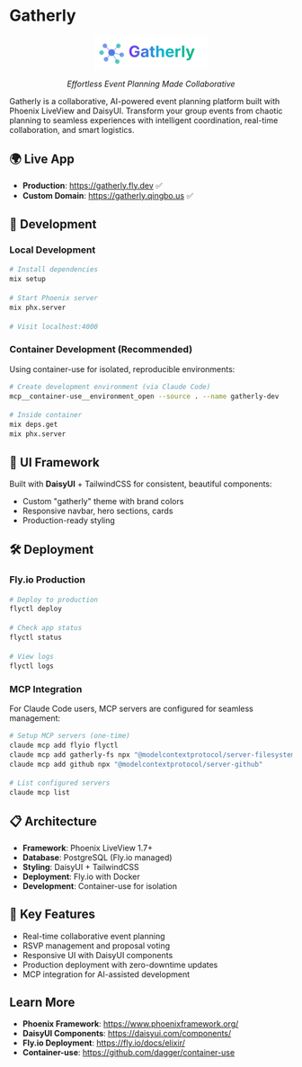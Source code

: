 # Gatherly

<div align="center">
  <img src="priv/static/images/logo.svg" alt="Gatherly Logo" width="200" />
  <p><em>Effortless Event Planning Made Collaborative</em></p>
</div>

Gatherly is a collaborative, AI-powered event planning platform built with Phoenix LiveView and DaisyUI. Transform your group events from chaotic planning to seamless experiences with intelligent coordination, real-time collaboration, and smart logistics.

## 🌍 Live App

- **Production**: https://gatherly.fly.dev ✅
- **Custom Domain**: https://gatherly.qingbo.us ✅

## 🚀 Development

### Local Development
```bash
# Install dependencies
mix setup

# Start Phoenix server
mix phx.server

# Visit localhost:4000
```

### Container Development (Recommended)
Using container-use for isolated, reproducible environments:
```bash
# Create development environment (via Claude Code)
mcp__container-use__environment_open --source . --name gatherly-dev

# Inside container
mix deps.get
mix phx.server
```

## 🎨 UI Framework

Built with **DaisyUI** + TailwindCSS for consistent, beautiful components:
- Custom "gatherly" theme with brand colors
- Responsive navbar, hero sections, cards
- Production-ready styling

## 🛠 Deployment

### Fly.io Production
```bash
# Deploy to production
flyctl deploy

# Check app status
flyctl status

# View logs
flyctl logs
```

### MCP Integration
For Claude Code users, MCP servers are configured for seamless management:
```bash
# Setup MCP servers (one-time)
claude mcp add flyio flyctl
claude mcp add gatherly-fs npx "@modelcontextprotocol/server-filesystem" "/path/to/gatherly"
claude mcp add github npx "@modelcontextprotocol/server-github"

# List configured servers
claude mcp list
```

## 📋 Architecture

- **Framework**: Phoenix LiveView 1.7+
- **Database**: PostgreSQL (Fly.io managed)
- **Styling**: DaisyUI + TailwindCSS
- **Deployment**: Fly.io with Docker
- **Development**: Container-use for isolation

## 🔧 Key Features

- Real-time collaborative event planning
- RSVP management and proposal voting
- Responsive UI with DaisyUI components
- Production deployment with zero-downtime updates
- MCP integration for AI-assisted development

## Learn More

- **Phoenix Framework**: https://www.phoenixframework.org/
- **DaisyUI Components**: https://daisyui.com/components/
- **Fly.io Deployment**: https://fly.io/docs/elixir/
- **Container-use**: https://github.com/dagger/container-use
